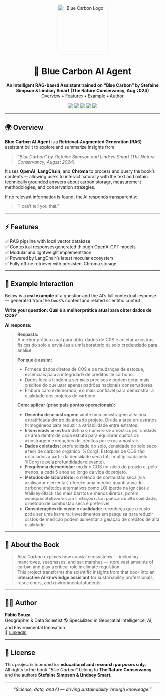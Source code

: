 <!-- PROJECT LOGO -->
<p align="center">
  <img src="https://upload.wikimedia.org/wikipedia/commons/thumb/6/6b/Blue_carbon.svg/1200px-Blue_carbon.svg.png" alt="Blue Carbon Logo" width="160">
</p>

<h1 align="center">🌊 Blue Carbon AI Agent</h1>

<p align="center">
  <b>An Intelligent RAG-based Assistant trained on “Blue Carbon” by Stefaine Simpson & Lindsey Smart (The Nature Conservancy, Aug 2024)</b>
  <br/>
  <a href="#-overview">Overview</a> •
  <a href="#-features">Features</a> •
  <a href="#-example-interaction">Example</a> •
  <a href="#-author">Author</a>
  <br/><br/>
  <img src="https://img.shields.io/badge/Python-3.12-blue?logo=python" />
  <img src="https://img.shields.io/badge/LangChain-0.2+-orange?logo=chainlink" />
  <img src="https://img.shields.io/badge/OpenAI-API-success?logo=openai" />
  <img src="https://img.shields.io/badge/Chroma-VectorDB-purple" />
  <img src="https://img.shields.io/badge/license-Research%20Use-lightgrey" />
</p>

---

## 🌍 Overview

**Blue Carbon AI Agent** is a **Retrieval-Augmented Generation (RAG)** assistant built to explore and summarize insights from  
> _“Blue Carbon” by Stefaine Simpson and Lindsey Smart (The Nature Conservancy, August 2024)._  

It uses **OpenAI**, **LangChain**, and **Chroma** to process and query the book’s contents — allowing users to interact naturally with the text and obtain technically grounded answers about carbon storage, measurement methodologies, and conservation strategies.  

If no relevant information is found, the AI responds transparently:  
> “I can’t tell you that.”

---

## ⚡ Features
✅ RAG pipeline with local vector database  
✅ Contextual responses generated through OpenAI GPT models  
✅ Modular and lightweight implementation  
✅ Powered by LangChain’s latest modular ecosystem  
✅ Fully offline retriever with persistent Chroma storage  

---

## 💬 Example Interaction
Below is a **real example** of a question and the AI’s full contextual response — generated from the book’s content and related scientific context.

**Write your question: Qual é a melhor prática atual para obter dados de COS?**

**AI response:**

> **Resposta:**  
> A melhor prática atual para obter dados de COS é coletar amostras físicas do solo e enviá-las a um laboratório de solo credenciado para análise.  
>
> **Por que é assim:**  
> - Fornece dados diretos de COS e de mudanças de estoque, essenciais para a integridade de créditos de carbono.  
> - Dados locais tendem a ser mais precisos e podem gerar mais créditos do que usar apenas padrões nacionais conservadores.  
> - Embora caro e demorado, é o mais confiável para demonstrar a qualidade dos projetos de carbono.  
>
> **Como aplicar (principais pontos operacionais):**  
> - **Desenho de amostragem:** adote uma amostragem aleatória estratificada dentro da área do projeto. Divida a área em estratos homogêneos para reduzir a variabilidade entre estratos.  
> - **Intensidade amostral:** defina o número de amostras por unidade de área dentro de cada estrato para equilibrar custos de amostragem e reduções de créditos por erros amostrais.  
> - **Dados coletados:** profundidade do solo, densidade do solo seco e teor de carbono orgânico (%Corg). Estoques de COS são calculados a partir da densidade seca total multiplicada pelo %Corg (e pela profundidade relevante).  
> - **Frequência de medição:** medir o COS no início do projeto e, pelo menos, a cada 5 anos ao longo da vida do projeto.  
> - **Métodos de laboratório:** o método de combustão seca (via analisador elementar) oferece uma medida quantitativa de carbono; métodos alternativos como LOI (perda na ignição) e Walkley-Black são mais baratos e menos diretos, porém semiquantitativos e com limitações. Em prática de alta qualidade, o método de combustão seca é preferível.  
> - **Considerações de custo e qualidade:** reconheça que o custo pode ser uma barreira; investimentos em pesquisa para reduzir custos de medição podem aumentar a geração de créditos de alta qualidade.  

---

## 🌱 About the Book

> *Blue Carbon* explores how coastal ecosystems — including mangroves, seagrasses, and salt marshes — store vast amounts of carbon and play a critical role in climate regulation.  
> This project transforms the scientific insights from that book into an **interactive AI knowledge assistant** for sustainability professionals, researchers, and environmental students.

---

## 🧑‍💻 Author

**Fábio Souza**  
Geographer & Data Scientist
🌎 Specialized in Geospatial Intelligence, AI, and Environmental Innovation  
📧 [LinkedIn](www.linkedin.com/in/fabio-ribeiro-de-souza-60007710)

---

## 📄 License

This project is intended for **educational and research purposes only**.  
All rights to the book *“Blue Carbon”* belong to **The Nature Conservancy** and the authors **Stefaine Simpson & Lindsey Smart**.

---

<p align="center">
  <i>“Science, data, and AI — driving sustainability through knowledge.”</i>
</p>
